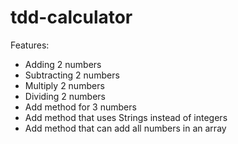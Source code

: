 # tdd-calculator
Features:
- Adding 2 numbers
- Subtracting 2 numbers
- Multiply 2 numbers
- Dividing 2 numbers
- Add method for 3 numbers
- Add method that uses Strings instead of integers
- Add method that can add all numbers in an array 